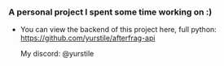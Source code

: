 ### A personal project I spent some time working on :)
- You can view the backend of this project here, full python: https://github.com/yurstile/afterfrag-api

  My discord: @yurstile
  
